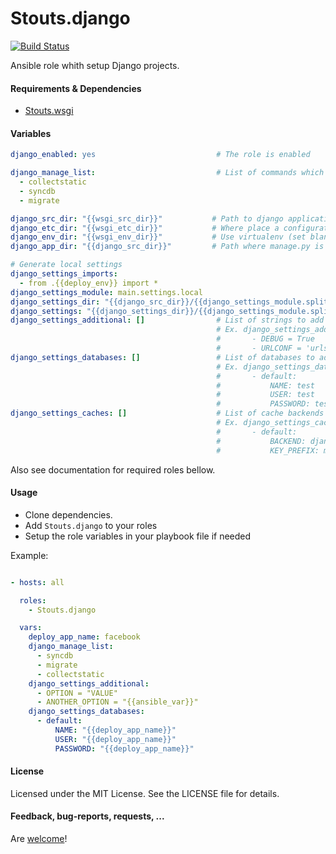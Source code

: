 Stouts.django
=============

[![Build Status](https://travis-ci.org/Stouts/Stouts.django.png)](https://travis-ci.org/Stouts/Stouts.django)

Ansible role whith setup Django projects.


#### Requirements & Dependencies

- [Stouts.wsgi](https://github.com/Stouts/Stouts.wsgi)


#### Variables

```yaml
django_enabled: yes                           # The role is enabled

django_manage_list:                           # List of commands which will be executed
  - collectstatic
  - syncdb
  - migrate

django_src_dir: "{{wsgi_src_dir}}"           # Path to django application
django_etc_dir: "{{wsgi_etc_dir}}"           # Where place a configuration files
django_env_dir: "{{wsgi_env_dir}}"           # Use virtualenv (set blank "" to disable)
django_app_dir: "{{django_src_dir}}"         # Path where manage.py is exists

# Generate local settings
django_settings_imports:
  - from .{{deploy_env}} import *
django_settings_module: main.settings.local
django_settings_dir: "{{django_src_dir}}/{{django_settings_module.split('.')[:-1]|join('/')}}"
django_settings: "{{django_settings_dir}}/{{django_settings_module.split('.')[-1]}}.py"
django_settings_additional: []                # List of strings to add Django settings
                                              # Ex. django_settings_additional:
                                              #       - DEBUG = True
                                              #       - URLCONF = 'urls'
django_settings_databases: []                 # List of databases to add Django settings
                                              # Ex. django_settings_databases:
                                              #       - default:
                                              #           NAME: test
                                              #           USER: test
                                              #           PASSWORD: test
django_settings_caches: []                    # List of cache backends to add Django settings
                                              # Ex. django_settings_caches:
                                              #       - default:
                                              #           BACKEND: django.core.cache.backends.locmem.LocMemCache
                                              #           KEY_PREFIX: my_own_prefix
```

Also see documentation for required roles bellow.


#### Usage

* Clone dependencies.
* Add `Stouts.django` to your roles
* Setup the role variables in your playbook file if needed

Example:

```yaml

- hosts: all

  roles:
    - Stouts.django

  vars:
    deploy_app_name: facebook
    django_manage_list:
      - syncdb
      - migrate
      - collectstatic
    django_settings_additional:
      - OPTION = "VALUE"
      - ANOTHER_OPTION = "{{ansible_var}}"
    django_settings_databases:
      - default:
          NAME: "{{deploy_app_name}}"
          USER: "{{deploy_app_name}}"
          PASSWORD: "{{deploy_app_name}}"

```

#### License

Licensed under the MIT License. See the LICENSE file for details.


#### Feedback, bug-reports, requests, ...

Are [welcome](https://github.com/Stouts/Stouts.django/issues)!
